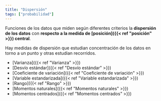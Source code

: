 ```yaml
---
title: "Dispersión"
tags: ["probabilidad"]
---
```

Funciones de los datos que miden según diferentes criterios la **dispersión de los datos** con **respecto a la medida de [posición]({{< ref "posición" >}}) central**.

Hay medidas de dispersión que estudian concentración de los datos en torno a un punto y otras estudian recorridos.

- [Varianza]({{< ref "Varianza" >}})
- [Desvío estándar]({{< ref "Desvío estándar" >}})
- [Coeficiente de variación]({{< ref "Coeficiente de variación" >}})
- [Variable estandarizada]({{< ref "Variable estandarizada" >}})
- [Rango]({{< ref "Rango" >}})
- [Momentos naturales]({{< ref "Momentos naturales" >}})
- [Momentos centrados]({{< ref "Momentos centrados" >}})